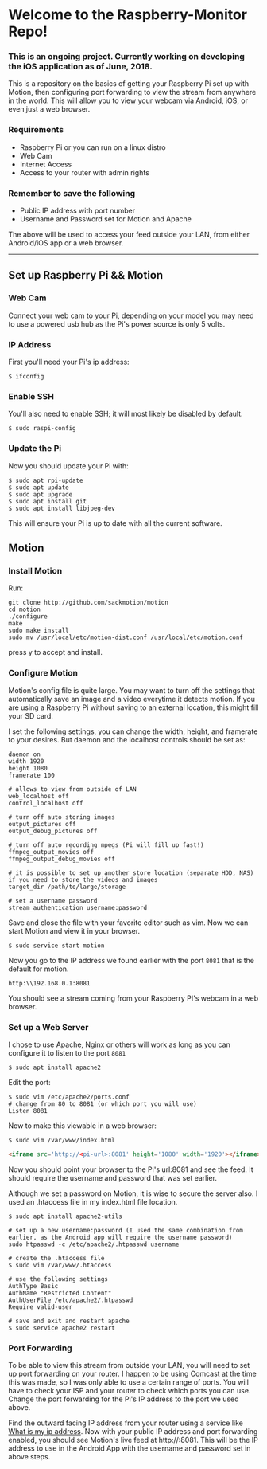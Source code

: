 # Welcome to the Raspberry-Monitor Repo!

### This is an ongoing project.  Currently working on developing the iOS application as of June, 2018.

This is a repository on the basics of getting your Raspberry Pi set up with Motion, then configuring port forwarding to view the stream from anywhere in the world.  This will allow you to view your webcam via Android, iOS, or even just a web browser.

### Requirements
* Raspberry Pi or you can run on a linux distro
* Web Cam
* Internet Access
* Access to your router with admin rights

### Remember to save the following
* Public IP address with port number
* Username and Password set for Motion and Apache

The above will be used to access your feed outside your LAN, from either Android/iOS app or a web browser.

***

## Set up Raspberry Pi && Motion

### Web Cam
Connect your web cam to your Pi, depending on your model you may need to use a powered usb hub as the Pi's power source is only 5 volts.

### IP Address
First you'll need your Pi's ip address:

```shell
$ ifconfig
```

### Enable SSH
You'll also need to enable SSH; it will most likely be disabled by default.

```shell
$ sudo raspi-config
```

### Update the Pi
Now you should update your Pi with:
```shell
$ sudo apt rpi-update
$ sudo apt update
$ sudo apt upgrade
$ sudo apt install git
$ sudo apt install libjpeg-dev
```
This will ensure your Pi is up to date with all the current software.

## Motion

### Install Motion

Run:

```shell
git clone http://github.com/sackmotion/motion 
cd motion
./configure
make
sudo make install 
sudo mv /usr/local/etc/motion-dist.conf /usr/local/etc/motion.conf 
```

press y to accept and install.

### Configure Motion

Motion's config file is quite large.  You may want to turn off the settings that automatically save an image and a video everytime it detects motion.  If you are using a Raspberry Pi without saving to an external location, this might fill your SD card.

I set the following settings, you can change the width, height, and framerate to your desires.  But daemon and the localhost controls should be set as:

```
daemon on
width 1920
height 1080
framerate 100

# allows to view from outside of LAN
web_localhost off
control_localhost off

# turn off auto storing images
output_pictures off
output_debug_pictures off

# turn off auto recording mpegs (Pi will fill up fast!)
ffmpeg_output_movies off
ffmpeg_output_debug_movies off

# it is possible to set up another store location (separate HDD, NAS) if you need to store the videos and images
target_dir /path/to/large/storage

# set a username password
stream_authentication username:password

```



Save and close the file with your favorite editor such as vim.  Now we can start Motion and view it in your browser.

```shell
$ sudo service start motion
```

Now you go to the IP address we found earlier with the port `8081` that is the default for motion.

```http
http:\\192.168.0.1:8081
```

You should see a stream coming from your Raspberry PI's webcam in a web browser.

### Set up a Web Server

I chose to use Apache, Nginx or others will work as long as you can configure it to listen to the port `8081`

```shell
$ sudo apt install apache2
```

Edit the port:
```shell
$ sudo vim /etc/apache2/ports.conf
# change from 80 to 8081 (or which port you will use)
Listen 8081
```

Now to make this viewable in a web browser:

```shell
$ sudo vim /var/www/index.html
```

```html
<iframe src='http://<pi-url>:8081' height='1080' width='1920'></iframe>
```

Now you should point your browser to the Pi's url:8081 and see the feed.  It should require the username and password that was set earlier.

Although we set a password on Motion, it is wise to secure the server also.  I used an .htaccess file in my index.html file location.

```shell
$ sudo apt install apache2-utils

# set up a new username:password (I used the same combination from earlier, as the Android app will require the username password)
sudo htpasswd -c /etc/apache2/.htpasswd username

# create the .htaccess file
$ sudo vim /var/www/.htaccess

# use the following settings
AuthType Basic
AuthName "Restricted Content"
AuthUserFile /etc/apache2/.htpasswd
Require valid-user

# save and exit and restart apache
$ sudo service apache2 restart
```


### Port Forwarding

To be able to view this stream from outside your LAN, you will need to set up port forwarding on your router.  I happen to be using Comcast at the time this was made, so I was only able to use a certain range of ports.  You will have to check your ISP and your router to check which ports you can use.  Change the port forwarding for the Pi's IP address to the port we used above.

Find the outward facing IP address from your router using a service like [What is my ip address](http://whatismyipaddress.com).  Now with your public IP address and port forwarding enabled, you should see Motion's live feed at http://<Public-IP>:8081.  This will be the IP address to use in the Android App with the username and password set in above steps.


